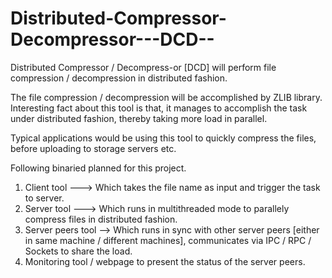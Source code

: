 Distributed-Compressor-Decompressor---DCD--
===========================================

Distributed Compressor / Decompress-or [DCD] will perform file compression / decompression in distributed fashion.

The file compression / decompression will be accomplished by ZLIB library.
Interesting fact about this tool is that, it manages to accomplish the task
under distributed fashion, thereby taking more load in parallel.

Typical applications would be using this tool to quickly compress the files, before uploading to storage servers etc.

Following binaried planned for this project.

1) Client tool ---> Which takes the file name as input and trigger the task to server.
2) Server tool ---> Which runs in multithreaded mode to parallely compress files in distributed fashion.
3) Server peers tool --> Which runs in sync with other server peers [either in same machine / different machines], communicates via IPC / RPC / Sockets to share the load.
4) Monitoring tool / webpage to present the status of the server peers.
